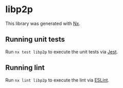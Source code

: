 # libp2p

This library was generated with [Nx](https://nx.dev).

## Running unit tests

Run `nx test libp2p` to execute the unit tests via [Jest](https://jestjs.io).

## Running lint

Run `nx lint libp2p` to execute the lint via [ESLint](https://eslint.org/).
